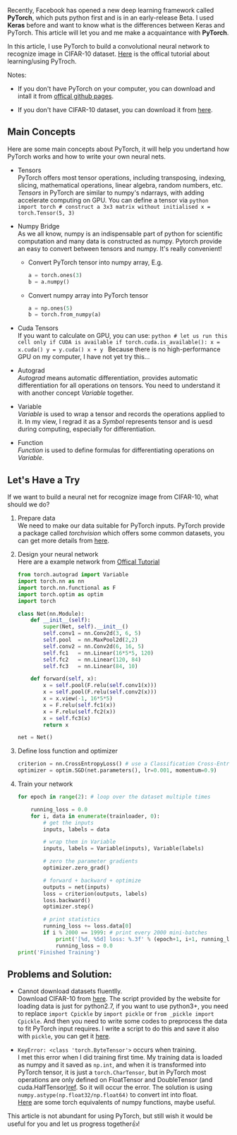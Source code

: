 Recently, Facebook has opened a new deep learning framework called __PyTorch__, which puts python first and is in an early-release Beta. I used __Keras__ before and want to know what is the differences between Keras and PyTorch. This article will let you and me make a acquaintance with __PyTorch__.

In this article, I use PyTorch to build a convolutional neural network to recognize image in CIFAR-10 dataset. [Here](https://github.com/pytorch/tutorials/blob/master/Deep%20Learning%20with%20PyTorch.ipynb
) is the offical tutorial about learning/using PyTroch.

Notes:
- If you don't have PyTorch on your computer, you can download and intall it from [offical github pages](https://github.com/pytorch/pytorch#installation).

- If you don't have CIFAR-10 dataset, you can download it from [here](https://www.cs.toronto.edu/~kriz/cifar.html).

## Main Concepts
Here are some main concepts about PyTorch, it will help you undertand how PyTorch works and how to write your own neural nets.
- Tensors<br>
    PyTorch offers most tensor operations, including transposing, indexing, slicing, mathematical operations, linear algebra, random numbers, etc. _Tensors_ in PyTorch are similar to numpy's ndarrays, with adding accelerate computing on GPU. You can define a tensor via
        ```python
        import torch
        # construct a 3x3 matrix without initialised
        x = torch.Tensor(5, 3)
        ```

- Numpy Bridge<br>
    As we all know, numpy is an indispensable part of python for scientific computation and many data is constructed as numpy. Pytorch provide an easy to convert between tensors and numpy. It's really convenient!
    - Convert PyTorch tensor into numpy array, E.g.
        ```python
        a = torch.ones(3)
        b = a.numpy()
        ```
    - Convert numpy array into PyTorch tensor
        ```python
        a = np.ones(5)
        b = torch.from_numpy(a)
        ```

- Cuda Tensors<br>
    If you want to calculate on GPU, you can use:
        ```python
        # let us run this cell only if CUDA is available
        if torch.cuda.is_available():
            x = x.cuda()
            y = y.cuda()
            x + y
        ```
    Because there is no high-performance GPU on my computer, I have not yet try this...

- Autograd<br>
    _Autograd_ means automatic differentiation, provides automatic differentiation for all operations on tensors. You need to understand it with another concept _Variable_ together.

- Variable<br>
    _Variable_ is used to wrap a tensor and records the operations applied to it. In my view, I regrad it as a _Symbol_ represents tensor and is uesd during computing, especially for differentiation.

- Function<br>
    _Function_ is used to define formulas for differentiating operations on _Variable_.

## Let's Have a Try
If we want to build a neural net for recognize image from CIFAR-10, what should we do?
1. Prepare data<br>
    We need to make our data suitable for PyTorch inputs. PyTorch provide a package called _torchvision_ which offers some common datasets, you can get more details from [here](http://pytorch.org/docs/torchvision/torchvision.html).

2. Design your neural network<br>
    Here are a example network from [Offical Tutorial](https://github.com/pytorch/tutorials/blob/master/Deep%20Learning%20with%20PyTorch.ipynb)

    ```python
    from torch.autograd import Variable
    import torch.nn as nn
    import torch.nn.functional as F
    import torch.optim as optim
    import torch

    class Net(nn.Module):
        def __init__(self):
            super(Net, self).__init__()
            self.conv1 = nn.Conv2d(3, 6, 5)
            self.pool  = nn.MaxPool2d(2,2)
            self.conv2 = nn.Conv2d(6, 16, 5)
            self.fc1   = nn.Linear(16*5*5, 120)
            self.fc2   = nn.Linear(120, 84)
            self.fc3   = nn.Linear(84, 10)

        def forward(self, x):
            x = self.pool(F.relu(self.conv1(x)))
            x = self.pool(F.relu(self.conv2(x)))
            x = x.view(-1, 16*5*5)
            x = F.relu(self.fc1(x))
            x = F.relu(self.fc2(x))
            x = self.fc3(x)
            return x

    net = Net()
    ```
3. Define loss function and optimizer
    ```python
    criterion = nn.CrossEntropyLoss() # use a Classification Cross-Entropy loss
    optimizer = optim.SGD(net.parameters(), lr=0.001, momentum=0.9)
    ```
4. Train your network
    ```python
    for epoch in range(2): # loop over the dataset multiple times

        running_loss = 0.0
        for i, data in enumerate(trainloader, 0):
            # get the inputs
            inputs, labels = data

            # wrap them in Variable
            inputs, labels = Variable(inputs), Variable(labels)

            # zero the parameter gradients
            optimizer.zero_grad()

            # forward + backward + optimize
            outputs = net(inputs)
            loss = criterion(outputs, labels)
            loss.backward()        
            optimizer.step()

            # print statistics
            running_loss += loss.data[0]
            if i % 2000 == 1999: # print every 2000 mini-batches
                print('[%d, %5d] loss: %.3f' % (epoch+1, i+1, running_loss / 2000))
                running_loss = 0.0
    print('Finished Training')
    ```

## Problems and Solution:
- Cannot download datasets fluentlly.<br>
    Download CIFAR-10 from [here](https://www.cs.toronto.edu/~kriz/cifar.html). The script provided by the website for loading data is just for python2.7, if you want to use python3+, you need to replace `import Cpickle` by `import pickle` or `from _pickle import Cpickle`. And then you need to write some codes to preprocess the data to fit PyTorch input requires. I write a script to do this and save it also with `pickle`, you can get it [here](还没有上传！).

- `KeyError: <class 'torch.ByteTensor'>` occurs when training.<br>
    I met this error when I did training first time. My training data is loaded as numpy and it saved as `np.int`, and when it is transformed into PyTorch tensor, it is just a `torch.CharTensor`, but in PyTorch most operations are only defined on FloatTensor and DoubleTensor (and cuda.HalfTensor)[ref][ref_1]. So it will occur the error. The solution is using `numpy.astype(np.float32/np.float64)` to convert int into float.<br>
    [Here][ref_2] are some torch equivalents of numpy functions, maybe useful.


This article is not abundant for using PyTorch, but still wish it would be useful for you and let us progress together:thumbsup:!

[ref_1]: https://discuss.pytorch.org/t/bytetensor-not-working-with-f-conv2d/802/2
[ref_2]: https://github.com/torch/torch7/wiki/Torch-for-Numpy-users

